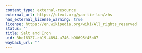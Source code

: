 ```yaml
---
content_type: external-resource
external_url: https://ctext.org/yan-tie-lun/zhs
has_external_license_warning: true
license: https://en.wikipedia.org/wiki/All_rights_reserved
status: ''
title: Salt and Iron
uid: 3be16327-cb19-4894-a746-b98695f45b07
wayback_url: ''
---
```

